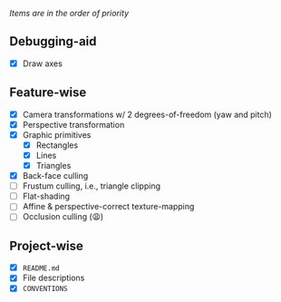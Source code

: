 *Items are in the order of priority*

## Debugging-aid

- [x] Draw axes

## Feature-wise

- [x] Camera transformations w/ 2 degrees-of-freedom (yaw and pitch)
- [x] Perspective transformation
- [x] Graphic primitives
    - [x] Rectangles
    - [x] Lines
    - [x] Triangles
- [x] Back-face culling
- [ ] Frustum culling, i.e., triangle clipping
- [ ] Flat-shading
- [ ] Affine & perspective-correct texture-mapping
- [ ] Occlusion culling (😩)

## Project-wise

- [x] `README.md`
- [x] File descriptions
- [x] `CONVENTIONS`

